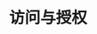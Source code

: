---
title: "访问与授权"
linkTitle: "Document"
weight: 10
collapsible: true
icon: "/images/icons/compute-icon-storage.svg"
---
